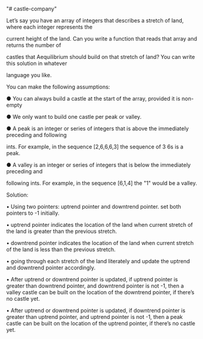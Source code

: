 "# castle-company" 

Let’s say you have an array of integers that describes a stretch of land, where each integer represents the

current height of the land. Can you write a function that reads that array and returns the number of

castles that Aequilibrium should build on that stretch of land? You can write this solution in whatever

language you like.


You can make the following assumptions:

● You can always build a castle at the start of the array, provided it is non-empty

● We only want to build one castle per peak or valley.

● A peak is an integer or series of integers that is above the immediately preceding and following

ints. For example, in the sequence [2,6,6,6,3] the sequence of 3 6s is a peak.

● A valley is an integer or series of integers that is below the immediately preceding and

following ints. For example, in the sequence [6,1,4] the "1" would be a valley.

Solution:

•	Using two pointers: uptrend pointer and downtrend pointer. set both pointers to -1 initially.

•	uptrend pointer indicates the location of the land when current stretch of the land is greater than the previous stretch.

•	downtrend pointer indicates the location of the land when current stretch of the land is less than the previous stretch.

•	going through each stretch of the land literately and update the uptrend and downtrend pointer accordingly. 

•	After uptrend or downtrend pointer is updated, if uptrend pointer is greater than downtrend pointer, and downtrend pointer is not -1, then a valley castle can be built on the location of the downtrend pointer, if there’s no castle yet.

•	After uptrend or downtrend pointer is updated, if downtrend pointer is greater than uptrend pointer, and uptrend pointer is not -1, then a peak castle can be built on the location of the uptrend pointer, if there’s no castle yet.
